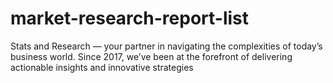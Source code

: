 # market-research-report-list
Stats and Research — your partner in navigating the complexities of today’s business world. Since 2017, we’ve been at the forefront of delivering actionable insights and innovative strategies
